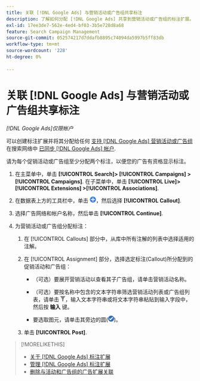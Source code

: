 ```yaml
---
title: 关联 [!DNL Google Ads] 与营销活动或广告组共享标注
description: 了解如何分配 [!DNL Google Ads] 共享到营销活动或广告组的标注扩展。
exl-id: 17ee3de7-562e-4ed4-bf03-3b5e728d8a68
feature: Search Campaign Management
source-git-commit: 052574217d7ddafb8895c74094da5997b5ff83db
workflow-type: tm+mt
source-wordcount: '228'
ht-degree: 0%

---
```


# 关联 [!DNL Google Ads] 与营销活动或广告组共享标注

*[!DNL Google Ads]仅限帐户*

可以创建标注扩展并将其分配给任何 [支持 [!DNL Google Ads] 营销活动或广告组](/help/search-social-commerce/introduction/supported-inventory.md) 在搜索网络中 [已同步 [!DNL Google Ads] 帐户](/help/search-social-commerce/campaign-management/accounts/ad-network-account-about.md).

请为每个促销活动或广告组至少分配两个标注，以便您的广告有资格显示标注。

1. 在主菜单中，单击 **[!UICONTROL Search]> [!UICONTROL Campaigns] >[!UICONTROL Campaigns]**. 在子菜单中，单击 **[!UICONTROL Live]> [!UICONTROL Extensions] >[!UICONTROL Associations]**.

1. 在数据表上方的工具栏中，单击 ![创建](/help/search-social-commerce/assets/add.png "创建")，然后选择 **[!UICONTROL Callout]**.

1. 选择广告网络和帐户名称，然后单击 **[!UICONTROL Continue]**.

1. 为营销活动或广告组分配标注：

   1. 在 [!UICONTROL Callouts] 部分中，从库中所有注解的列表中选择适用的注解。

   1. 在 [!UICONTROL Assignment] 部分，选择选定标注(Callout)所分配到的促销活动和广告组：

      * （可选）要展开营销活动以查看其子广告组，请单击营销活动名称。

      * （可选）要按名称中包含的文本字符串筛选营销活动列表或广告组列表，请单击 ![筛选](/help/search-social-commerce/assets/filter.png "筛选")，输入文本字符串或将文本字符串粘贴到输入字段中，然后按 **输入** 键。

      * 要选取图元，请单击其旁边的圆(![选择](/help/search-social-commerce/assets/include.png "选择"))。

   1. 单击 **[!UICONTROL Post]**.

>[!MORELIKETHIS]
>
>* [关于 [!DNL Google Ads] 标注扩展](callout-extension-about.md)
>* [管理 [!DNL Google Ads] 标注扩展](callout-extension-manage.md)
>* [删除与活动和广告组的广告扩展关联](/help/search-social-commerce/campaign-management/campaigns/ad-extension-association-delete.md)
